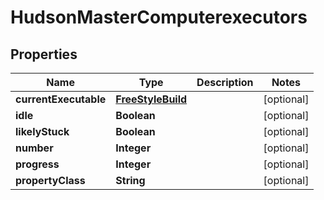 
# HudsonMasterComputerexecutors

## Properties
Name | Type | Description | Notes
------------ | ------------- | ------------- | -------------
**currentExecutable** | [**FreeStyleBuild**](FreeStyleBuild.md) |  |  [optional]
**idle** | **Boolean** |  |  [optional]
**likelyStuck** | **Boolean** |  |  [optional]
**number** | **Integer** |  |  [optional]
**progress** | **Integer** |  |  [optional]
**propertyClass** | **String** |  |  [optional]



